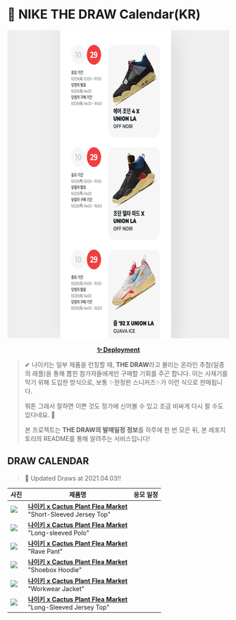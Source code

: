 # 👟 NIKE THE DRAW Calendar(KR)

<div align="center">
  <a href="https://junhoyeo.github.io/NIKE-THE-DRAW-Calendar/">
    <img src="./docs/images/preview.png" alt="Preview image of deployed application" height="700px" width="700px" />
  </a>
</div>

<p align="center">
  <a href="https://junhoyeo.github.io/NIKE-THE-DRAW-Calendar/">
    <strong>✨ Deployment</strong>
  </a>
</p>

> ✔ 나이키는 일부 제품을 런칭할 때, **THE DRAW**라고 불리는 온라인 추첨(일종의 래플)을 통해 뽑힌 참가자들에게만 구매할 기회를 주곤 합니다. 이는 사재기를 막기 위해 도입한 방식으로, 보통 ✨한정판 스니커즈✨가 이런 식으로 판매됩니다.
>
> 뭐튼 그래서 잘하면 이쁜 것도 정가에 신어볼 수 있고 조금 비싸게 다시 팔 수도 있다네요. 🤭
>
> 본 프로젝트는 **THE DRAW의 발매일정 정보**를 하루에 한 번 모은 뒤, 본 레포지토리의 README를 통해 알려주는 서비스입니다!

## DRAW CALENDAR

<!-- DRAW CALENDAR: START -->

> 👟 Updated Draws at 2021.04.03‼️

| 사진 | 제품명 | 응모 일정 |
| --- | ---- | ------- |
| <img src="https://static-breeze.nike.co.kr/kr/ko_kr/cmsstatic/product/DA2589-341/3fcaaba1-b65b-4bac-b3cd-3429dafcc941_primary.jpg?snkrBrowse" width="256" /> | <a href="https://www.nike.com/kr/launch/t/men/ap/nike-sportswear/DA2589-341/otcl88/as-m-nrg-c-s-s-jersey-top"><strong>나이키 x Cactus Plant Flea Market</strong><br /></a> "Short-Sleeved Jersey Top" |  |
| <img src="https://static-breeze.nike.co.kr/kr/ko_kr/cmsstatic/product/DA2592-397/21daa3aa-3bef-474c-adbf-b35c7e688088_primary.jpg?snkrBrowse" width="256" /> | <a href="https://www.nike.com/kr/launch/t/men/ap/nike-sportswear/DA2592-397/pzkd24/as-m-nrg-c-ls-polo"><strong>나이키 x Cactus Plant Flea Market</strong><br /></a> "Long-sleeved Polo" |  |
| <img src="https://static-breeze.nike.co.kr/kr/ko_kr/cmsstatic/product/DA2593-003/7f732091-a37c-4602-be96-e833bb8aad9e_primary.jpg?snkrBrowse" width="256" /> | <a href="https://www.nike.com/kr/launch/t/men/ap/nike-sportswear/DA2593-003/pyqs18/as-m-nrg-c-rave-pant"><strong>나이키 x Cactus Plant Flea Market</strong><br /></a> "Rave Pant" |  |
| <img src="https://static-breeze.nike.co.kr/kr/ko_kr/cmsstatic/product/DA2598-891/2c3af6dd-d80f-4170-8926-d9c493a23b6b_primary.jpg?snkrBrowse" width="256" /> | <a href="https://www.nike.com/kr/launch/t/men/ap/nike-sportswear/DA2598-891/mzgw13/as-m-nrg-c-shoebox-hoodie"><strong>나이키 x Cactus Plant Flea Market</strong><br /></a> "Shoebox Hoodie" |  |
| <img src="https://static-breeze.nike.co.kr/kr/ko_kr/cmsstatic/product/DC0543-010/333d2369-9a44-487a-acab-0f64329a4bf8_primary.jpg?snkrBrowse" width="256" /> | <a href="https://www.nike.com/kr/launch/t/men/ap/nike-sportswear/DC0543-010/ypgi30/as-m-nrg-c-work-wear-jkt"><strong>나이키 x Cactus Plant Flea Market</strong><br /></a> "Workwear Jacket" |  |
| <img src="https://static-breeze.nike.co.kr/kr/ko_kr/cmsstatic/product/DD4763-073/65be1705-a7e0-42f4-9946-e2c5b6803742_primary.jpg?snkrBrowse" width="256" /> | <a href="https://www.nike.com/kr/launch/t/men/ap/nike-sportswear/DD4763-073/xohf62/as-m-nrg-c-ls-jersey-top"><strong>나이키 x Cactus Plant Flea Market</strong><br /></a> "Long-Sleeved Jersey Top" |  |

<!-- DRAW CALENDAR: END -->
